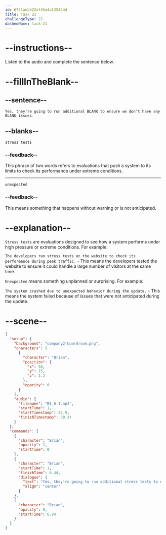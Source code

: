 ```yaml
---
id: 6751aeb422ef45e4af25434d
title: Task 21
challengeType: 22
dashedName: task-21
---
```


<!-- (Audio) Brian: Yes, they're going to run additional stress tests to ensure we don't have any unexpected issues. -->

# --instructions--

Listen to the audio and complete the sentence below.

# --fillInTheBlank--

## --sentence--

`Yes, they're going to run additional BLANK to ensure we don't have any BLANK issues.`

## --blanks--

`stress tests`

### --feedback--

This phrase of two words refers to evaluations that push a system to its limits to check its performance under extreme conditions.

---

`unexpected`

### --feedback--

This means something that happens without warning or is not anticipated.

# --explanation--

`Stress tests` are evaluations designed to see how a system performs under high pressure or extreme conditions. For example:  

`The developers ran stress tests on the website to check its performance during peak traffic.` - This means the developers tested the website to ensure it could handle a large number of visitors at the same time.

`Unexpected` means something unplanned or surprising. For example:  

`The system crashed due to unexpected behavior during the update.` - This means the system failed because of issues that were not anticipated during the update.

# --scene--

```json
{
  "setup": {
    "background": "company2-boardroom.png",
    "characters": [
      {
        "character": "Brian",
        "position": {
          "x": 50,
          "y": 15,
          "z": 1.2
        },
        "opacity": 0
      }
    ],
    "audio": {
      "filename": "B1_6-1.mp3",
      "startTime": 1,
      "startTimestamp": 32.9,
      "finishTimestamp": 38.34
    }
  },
  "commands": [
    {
      "character": "Brian",
      "opacity": 1,
      "startTime": 0
    },
    {
      "character": "Brian",
      "startTime": 1,
      "finishTime": 6.44,
      "dialogue": {
        "text": "Yes, they're going to run additional stress tests to ensure that we don't have any unexpected issues.",
        "align": "center"
      }
    },
    {
      "character": "Brian",
      "opacity": 0,
      "startTime": 6.94
    }
  ]
}
```
